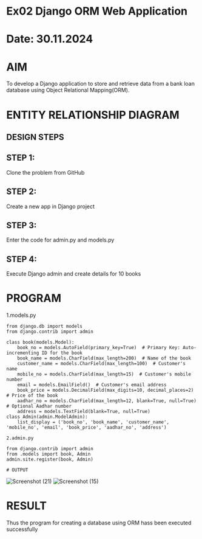 # Ex02 Django ORM Web Application
# Date: 30.11.2024
# AIM
To develop a Django application to store and retrieve data from a bank loan database using Object Relational Mapping(ORM).

# ENTITY RELATIONSHIP DIAGRAM
## DESIGN STEPS
## STEP 1:
Clone the problem from GitHub

## STEP 2:
Create a new app in Django project

## STEP 3:
Enter the code for admin.py and models.py

## STEP 4:
Execute Django admin and create details for 10 books

# PROGRAM
1.models.py
```
from django.db import models
from django.contrib import admin

class book(models.Model):
    book_no = models.AutoField(primary_key=True)  # Primary Key: Auto-incrementing ID for the book
    book_name = models.CharField(max_length=200)  # Name of the book
    customer_name = models.CharField(max_length=100)  # Customer's name
    mobile_no = models.CharField(max_length=15)  # Customer's mobile number
    email = models.EmailField()  # Customer's email address
    book_price = models.DecimalField(max_digits=10, decimal_places=2)  # Price of the book
    aadhar_no = models.CharField(max_length=12, blank=True, null=True)  # Optional Aadhar number
    address = models.TextField(blank=True, null=True) 
class Admin(admin.ModelAdmin):
    list_display = ('book_no', 'book_name', 'customer_name', 'mobile_no', 'email', 'book_price', 'aadhar_no', 'address')

2.admin.py

from django.contrib import admin
from .models import book, Admin
admin.site.register(book, Admin)

# OUTPUT
```


![Screenshot (21)](https://github.com/user-attachments/assets/9d75c8b3-c1bd-4993-8d70-35d488142c94)
![Screenshot (15)](https://github.com/user-attachments/assets/e219078a-078d-4ed5-b4c8-5023ec77da9b)


# RESULT
Thus the program for creating a database using ORM hass been executed successfully
